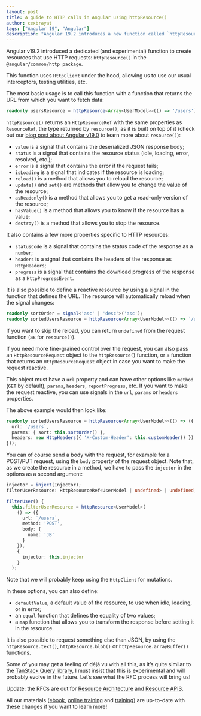 ```yaml
---
layout: post
title: A guide to HTTP calls in Angular using httpResource()
author: cexbrayat
tags: ["Angular 19", "Angular"]
description: "Angular 19.2 introduces a new function called `httpResource()`. Let's dive in!"
---
```


Angular v19.2 introduced a dedicated (and experimental) function
to create resources that use HTTP requests: `httpResource()` in the `@angular/common/http package`.

This function uses `HttpClient` under the hood,
allowing us to use our usual interceptors, testing utilities, etc.

The most basic usage is to call this function with a function that returns the URL from which you want to fetch data:

```ts
readonly usersResource = httpResource<Array<UserModel>>(() => '/users');
```

`httpResource()` returns an `HttpResourceRef` with the same properties as `ResourceRef`,
the type returned by `resource()`, as it is built on top of it
(check out our [blog post about Angular v19.0](/2024/11/19/what-is-new-angular-19.0/) to learn more about `resource()`):

- `value` is a signal that contains the deserialized JSON response body;
- `status` is a signal that contains the resource status (idle, loading, error, resolved, etc.);
- `error` is a signal that contains the error if the request fails;
- `isLoading` is a signal that indicates if the resource is loading;
- `reload()` is a method that allows you to reload the resource;
- `update()` and `set()` are methods that allow you to change the value of the resource;
- `asReadonly()` is a method that allows you to get a read-only version of the resource;
- `hasValue()` is a method that allows you to know if the resource has a value;
- `destroy()` is a method that allows you to stop the resource.

It also contains a few more properties specific to HTTP resources:

- `statusCode` is a signal that contains the status code of the response as a `number`;
- `headers` is a signal that contains the headers of the response as `HttpHeaders`;
- `progress` is a signal that contains the download progress of the response as a `HttpProgressEvent`.

It is also possible to define a reactive resource 
by using a signal in the function that defines the URL.
The resource will automatically reload when the signal changes:

```ts
readonly sortOrder = signal<'asc' | 'desc'>('asc');
readonly sortedUsersResource = httpResource<Array<UserModel>>(() => `/users?sort=${this.sortOrder()}`);
```

If you want to skip the reload,
you can return `undefined` from the request function (as for `resource()`).

If you need more fine-grained control over the request,
you can also pass an `HttpResourceRequest` object to the `httpResource(`) function,
or a function that returns an `HttpResourceRequest` object 
in case you want to make the request reactive.

This object must have a `url` property
and can have other options like `method` (`GET` by default), `params`, `headers`, `reportProgress`, etc.
If you want to make the request reactive,
you can use signals in the `url`, `params` or `headers` properties.

The above example would then look like:

```ts
readonly sortedUsersResource = httpResource<Array<UserModel>>(() => ({
  url: `/users`,
  params: { sort: this.sortOrder() },
  headers: new HttpHeaders({ 'X-Custom-Header': this.customHeader() })
}));
```

You can of course send a body with the request,
for example for a POST/PUT request,
using the `body` property of the request object.
Note that, as we create the resource in a method,
we have to pass the `injector` in the options as a second argument:

```ts
injector = inject(Injector);
filterUserResource: HttpResourceRef<UserModel | undefined> | undefined;

filterUser() {
  this.filterUserResource = httpResource<UserModel>(
    () => ({
      url: `/users`,
      method: 'POST',
      body: {
        name: 'JB'
      }
    }),
    {
      injector: this.injector
    }
  );
```

Note that we will probably keep using the `HttpClient` for mutations.

In these options, you can also define:

- `defaultValue`, a default value of the resource, to use when idle, loading, or in error;
- an `equal` function that defines the equality of two values;
- a `map` function that allows you to transform the response before setting it in the resource.

It is also possible to request something else than JSON,
by using the `httpResource.text()`, `httpResource.blob()` or `httpResource.arrayBuffer()` functions.

Some of you may get a feeling of déjà vu with all this,
as it’s quite similar to the [TanStack Query library](https://tanstack.com/query/latest),
I must insist that this is experimental and will probably evolve in the future.
Let’s see what the RFC process will bring us!

Update: the RFCs are out for 
[Resource Architecture](https://github.com/angular/angular/discussions/60120)
and [Resource APIS](https://github.com/angular/angular/discussions/60121).

All our materials ([ebook](https://books.ninja-squad.com/angular), [online training](https://angular-exercises.ninja-squad.com/) and [training](https://ninja-squad.com/training/angular)) are up-to-date with these changes if you want to learn more!
